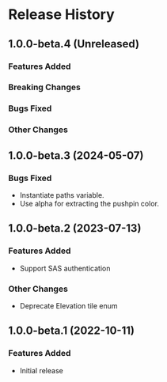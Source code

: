 # Release History

## 1.0.0-beta.4 (Unreleased)

### Features Added

### Breaking Changes

### Bugs Fixed

### Other Changes

## 1.0.0-beta.3 (2024-05-07)

### Bugs Fixed

- Instantiate paths variable.
- Use alpha for extracting the pushpin color.



## 1.0.0-beta.2 (2023-07-13)

### Features Added

- Support SAS authentication

### Other Changes

- Deprecate Elevation tile enum

## 1.0.0-beta.1 (2022-10-11)

### Features Added

- Initial release
